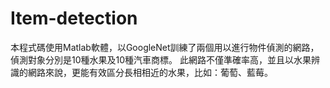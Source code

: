 # Item-detection
本程式碼使用Matlab軟體，以GoogleNet訓練了兩個用以進行物件偵測的網路，偵測對象分別是10種水果及10種汽車商標。
此網路不僅準確率高，並且以水果辨識的網路來說，更能有效區分長相相近的水果，比如：葡萄、藍莓。
